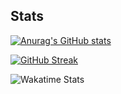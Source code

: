 ## Stats

[![Anurag's GitHub stats](https://github-readme-stats.vercel.app/api?username=jsohndata&show_icons=true&theme=radical&card_width=800)](https://github.com/anuraghazra/github-readme-stats)


[![GitHub Streak](https://streak-stats.demolab.com?user=jsohndata&theme=dark&hide_border=true&date_format=%5BY.%5Dn.j&hide_total_contributions=true&width=100%)](https://git.io/streak-stats)

![Wakatime Stats](https://github-readme-stats.vercel.app/api/wakatime?username=jsohndata&theme=github_dark&layout=default&langs_count=10&card_width=800)

